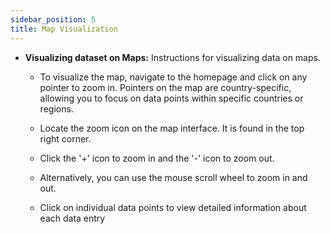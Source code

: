 ```yaml
---
sidebar_position: 5
title: Map Visualization
---
```


- **Visualizing dataset on Maps:** Instructions for visualizing data on maps.

  - To visualize the map, navigate to the homepage and click on any pointer to zoom in. Pointers on the map are country-specific, allowing you to focus on data points within specific countries or regions.

  - Locate the zoom icon on the map interface. It is found in the top right corner.

  - Click the '+' icon to zoom in and the '-' icon to zoom out.

  - Alternatively, you can use the mouse scroll wheel to zoom in and out.

  - Click on individual data points to view detailed information about each data entry
